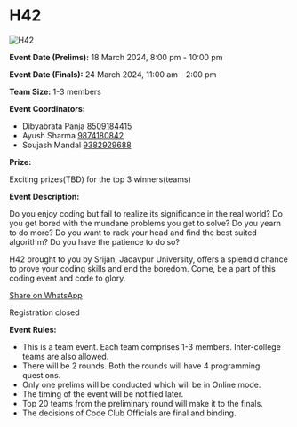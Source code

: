 # H42

![H42](https://srijanju.in/images/events/h42.png)

**Event Date (Prelims):** 18 March 2024, 8:00 pm - 10:00 pm

**Event Date (Finals):** 24 March 2024, 11:00 am - 2:00 pm

**Team Size:** 1-3 members

**Event Coordinators:**

- Dibyabrata Panja [8509184415](tel:8509184415)
- Ayush Sharma [9874180842](tel:9874180842)
- Soujash Mandal [9382929688](tel:9382929688)

**Prize:**

Exciting prizes(TBD) for the top 3 winners(teams)

**Event Description:**

Do you enjoy coding but fail to realize its significance in the real world? Do you get bored with the mundane problems you get to solve? Do you yearn to do more? Do you want to rack your head and find the best suited algorithm? Do you have the patience to do so?

H42 brought to you by Srijan, Jadavpur University, offers a splendid
chance to prove your coding skills and end the boredom. Come, be
a part of this coding event and code to glory.


[Share on WhatsApp](https://wa.me/?text=Check%20out%20this%20event%3A%20H42%0A%0A%20Do%20you%20enjoy%20coding%20but%20fail%20to%20realize%20its%20significance%20in%20the%20real%20world%3F%20Do%20you%20get%20bored%20with%20the%20mundane%20problems%20you%20get%20to%20solve%3F%20Do%20you%20yearn%20to%20do%20more%3F%20Do%20you%20want%20to%20rack%20your%20head%20and%20find%20the%20best%20suited%20algorithm%3F%20Do%20you%20have%20the%20patience%20to%20do%20so%3F%0A%20%20%20%20%20%20%20%20%0A%20%20%20%20%20%20%20%20H42%20brought%20to%20you%20by%20Srijan%2C%20Jadavpur%20University%2C%20offers%20a%20splendid%0A%20%20%20%20%20%20%20%20chance%20to%20prove%20your%20coding%20skills%20and%20end%20the%20boredom.%20Come%2C%20be%0A%20%20%20%20%20%20%20%20a%20part%20of%20this%20coding%20event%20and%20code%20to%20glory.%0A%20%20%20%20%20%20%20%20%0A%0AHead%20over%20to%3A%20https%3A%2F%2Fsrijanju.in%2Fevents%2Fh42%20for%20exploring%20it!)

Registration closed

**Event Rules:**

- This is a team event. Each team comprises 1-3 members. Inter-college teams are also allowed.
- There will be 2 rounds. Both the rounds will have 4 programming questions.
- Only one prelims will be conducted which will be in Online mode.
- The timing of the event will be notified later.
- Top 20 teams from the preliminary round will make it to the finals.
- The decisions of Code Club Officials are final and binding.